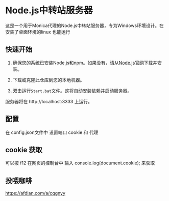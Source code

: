 # Node.js中转站服务器

这是一个用于Monica代理的Node.js中转站服务器，专为Windows环境设计。在安装了桌面环境的linux 也能运行

## 快速开始

1. 确保您的系统已安装Node.js和npm。如果没有，请从[Node.js官网](https://nodejs.org)下载并安装。

2. 下载或克隆此仓库到您的本地机器。

3. 双击运行`Start.bat`文件。这将自动安装依赖并启动服务器。

服务器将在 http://localhost:3333 上运行。
## 配置

在 config.json文件中 设置端口 cookie 和 代理 
## cookie 获取

可以按 f12 在网页的控制台中 输入 console.log(document.cookie);  来获取

## 投喂咖啡

https://afdian.com/a/cqgnyy
